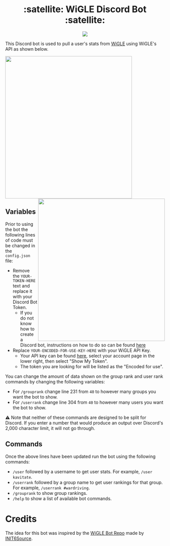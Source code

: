 <h1 align="center">:satellite: WiGLE Discord Bot :satellite:</h1>

<p align="center">
  <img src="https://i.imgur.com/CRKolzB.jpg">
</p>

This Discord bot is used to pull a user's stats from [WiGLE](https://wigle.net/) using WiGLE's API as shown below.

<p float="left">
  <img align="center" src="https://i.imgur.com/yzcHuNu.png" width="400" height="450"/>
  <img align="right" src="https://i.imgur.com/PtFZrBb.png" width="400" height="450"/>
</p>

## Variables
Prior to using the bot the following lines of code must be changed in the `config.json` file:
- Remove the `YOUR-TOKEN-HERE` text and replace it with your Discord Bot Token.
  - If you do not know how to create a Discord bot, instructions on how to do so can be found [here](https://discordpy.readthedocs.io/en/stable/discord.html)
- Replace `YOUR-ENCODED-FOR-USE-KEY-HERE` with your WiGLE API Key.
  - Your API key can be found [here](https://api.wigle.net/), select your account page in the lower right, then select "Show My Token".
  - The token you are looking for will be listed as the "Encoded for use".

You can change the amount of data shown on the group rank and user rank commands by changing the following variables:
- For `/grouprank` change line 231 from `40` to however many groups you want the bot to show.
- For `/userrank` change line 304 from `40` to however many users you want the bot to show.

:warning: Note that neither of these commands are designed to be split for Discord. If you enter a number that would produce an output over Discord's 2,000 character limit, it will not go through.

## Commands
Once the above lines have been updated run the bot using the following commands:
- `/user` followed by a username to get user stats. For example, `/user kavitate`.
- `/userrank` followed by a group name to get user rankings for that group. For example, `/userrank #wardriving`.
- `/grouprank` to show group rankings.
- `/help` to show a list of available bot commands.

# Credits
The idea for this bot was inspired by the [WiGLE Bot Repo](https://github.com/INIT6Source/WiGLE-bot) made by [INIT6Source](https://github.com/INIT6Source).
